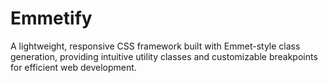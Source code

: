 # Emmetify
A lightweight, responsive CSS framework built with Emmet-style class generation, providing intuitive utility classes and customizable breakpoints for efficient web development.


